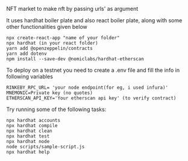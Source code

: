 NFT market to make nft by passing urls' as argument

It uses hardhat boiler plate and also react boiler plate, along with some other functionalities given below
```shell
npx create-react-app "name of your folder"
npx hardhat (in your react folder)
yarn add @openzeppelin/contracts
yarn add dotenv
npm install --save-dev @nomiclabs/hardhat-etherscan
```

To deploy on a testnet you need to create a .env file and fill the info in following variables
```shell
RINKEBY_RPC_URL= 'your node endpoint(for eg, i used infura)'
MNEMONIC=Private key (no quotes)
ETHERSCAN_API_KEY='Your etherscan api key' (to verify contract)
```

Try running some of the following tasks:

```shell
npx hardhat accounts
npx hardhat compile
npx hardhat clean
npx hardhat test
npx hardhat node
node scripts/sample-script.js
npx hardhat help
```
